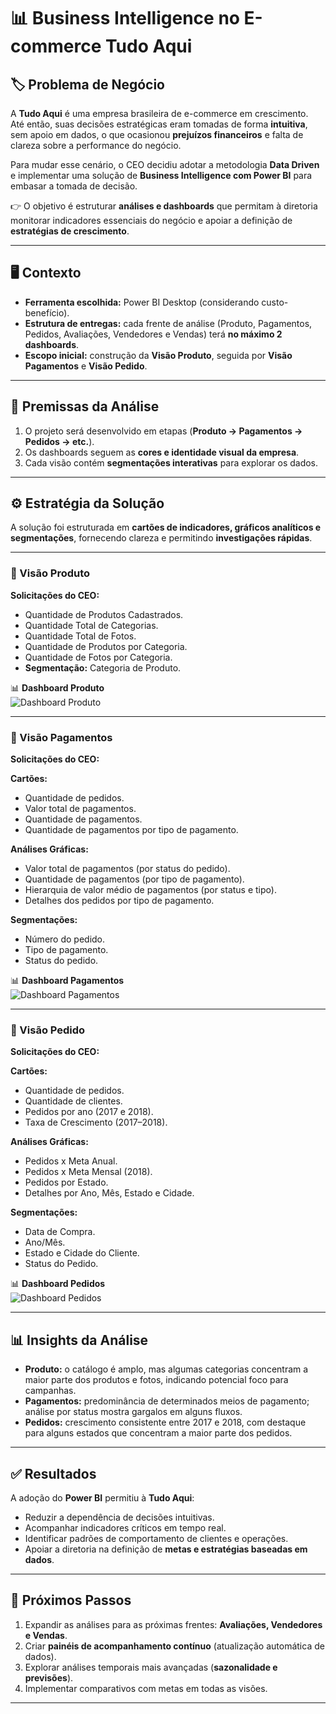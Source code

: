 
# 📊 Business Intelligence no E-commerce **Tudo Aqui**

## 🏷️ Problema de Negócio
A **Tudo Aqui** é uma empresa brasileira de e-commerce em crescimento.  
Até então, suas decisões estratégicas eram tomadas de forma **intuitiva**, sem apoio em dados, o que ocasionou **prejuízos financeiros** e falta de clareza sobre a performance do negócio.  

Para mudar esse cenário, o CEO decidiu adotar a metodologia **Data Driven** e implementar uma solução de **Business Intelligence com Power BI** para embasar a tomada de decisão.  

👉 O objetivo é estruturar **análises e dashboards** que permitam à diretoria monitorar indicadores essenciais do negócio e apoiar a definição de **estratégias de crescimento**.  

---

## 🖥️ Contexto
- **Ferramenta escolhida:** Power BI Desktop (considerando custo-benefício).  
- **Estrutura de entregas:** cada frente de análise (Produto, Pagamentos, Pedidos, Avaliações, Vendedores e Vendas) terá **no máximo 2 dashboards**.  
- **Escopo inicial:** construção da **Visão Produto**, seguida por **Visão Pagamentos** e **Visão Pedido**.  

---

## 📌 Premissas da Análise
1. O projeto será desenvolvido em etapas (**Produto → Pagamentos → Pedidos → etc.**).  
2. Os dashboards seguem as **cores e identidade visual da empresa**.  
3. Cada visão contém **segmentações interativas** para explorar os dados.  

---

## ⚙️ Estratégia da Solução
A solução foi estruturada em **cartões de indicadores, gráficos analíticos e segmentações**, fornecendo clareza e permitindo **investigações rápidas**.  

---

### 🔹 Visão Produto
**Solicitações do CEO:**
- Quantidade de Produtos Cadastrados.  
- Quantidade Total de Categorias.  
- Quantidade Total de Fotos.  
- Quantidade de Produtos por Categoria.  
- Quantidade de Fotos por Categoria.  
- **Segmentação:** Categoria de Produto.  

📊 **Dashboard Produto**  
![Dashboard Produto](img/dashboard-produto.png)  

---

### 🔹 Visão Pagamentos
**Solicitações do CEO:**

**Cartões:**
- Quantidade de pedidos.  
- Valor total de pagamentos.  
- Quantidade de pagamentos.  
- Quantidade de pagamentos por tipo de pagamento.  

**Análises Gráficas:**
- Valor total de pagamentos (por status do pedido).  
- Quantidade de pagamentos (por tipo de pagamento).  
- Hierarquia de valor médio de pagamentos (por status e tipo).  
- Detalhes dos pedidos por tipo de pagamento.  

**Segmentações:**
- Número do pedido.  
- Tipo de pagamento.  
- Status do pedido.  

📊 **Dashboard Pagamentos**  
![Dashboard Pagamentos](img/dashboard-pagamentos.png)  

---

### 🔹 Visão Pedido
**Solicitações do CEO:**

**Cartões:**
- Quantidade de pedidos.  
- Quantidade de clientes.  
- Pedidos por ano (2017 e 2018).  
- Taxa de Crescimento (2017–2018).  

**Análises Gráficas:**
- Pedidos x Meta Anual.  
- Pedidos x Meta Mensal (2018).  
- Pedidos por Estado.  
- Detalhes por Ano, Mês, Estado e Cidade.  

**Segmentações:**
- Data de Compra.  
- Ano/Mês.  
- Estado e Cidade do Cliente.  
- Status do Pedido.  

📊 **Dashboard Pedidos**  
![Dashboard Pedidos](img/dashboard-pedidos.png)  

---

## 📊 Insights da Análise
- **Produto:** o catálogo é amplo, mas algumas categorias concentram a maior parte dos produtos e fotos, indicando potencial foco para campanhas.  
- **Pagamentos:** predominância de determinados meios de pagamento; análise por status mostra gargalos em alguns fluxos.  
- **Pedidos:** crescimento consistente entre 2017 e 2018, com destaque para alguns estados que concentram a maior parte dos pedidos.  

---

## ✅ Resultados
A adoção do **Power BI** permitiu à **Tudo Aqui**:  
- Reduzir a dependência de decisões intuitivas.  
- Acompanhar indicadores críticos em tempo real.  
- Identificar padrões de comportamento de clientes e operações.  
- Apoiar a diretoria na definição de **metas e estratégias baseadas em dados**.  

---

## 🚀 Próximos Passos
1. Expandir as análises para as próximas frentes: **Avaliações, Vendedores e Vendas**.  
2. Criar **painéis de acompanhamento contínuo** (atualização automática de dados).  
3. Explorar análises temporais mais avançadas (**sazonalidade e previsões**).  
4. Implementar comparativos com metas em todas as visões.  

---
